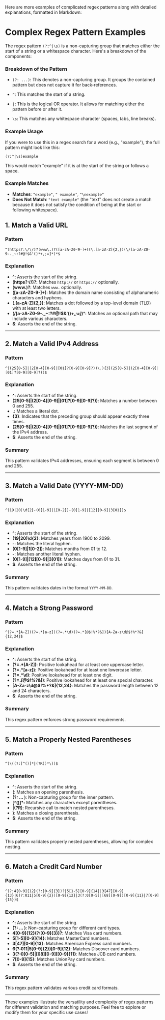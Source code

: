 Here are more examples of complicated regex patterns along with detailed explanations, formatted in Markdown:

# Complex Regex Pattern Examples
The regex pattern `(?:^|\s)` is a non-capturing group that matches either the start of a string or a whitespace character. Here's a breakdown of the components:

### Breakdown of the Pattern

- `(?: ...)`: This denotes a non-capturing group. It groups the contained pattern but does not capture it for back-references.
  
- `^`: This matches the start of a string.

- `|`: This is the logical OR operator. It allows for matching either the pattern before or after it.

- `\s`: This matches any whitespace character (spaces, tabs, line breaks).


### Example Usage
If you were to use this in a regex search for a word (e.g., "example"), the full pattern might look like this:
```regex
(?:^|\s)example
```
This would match "example" if it is at the start of the string or follows a space.

### Example Matches
- **Matches**: `"example"`, `" example"`, `"\nexample"`
- **Does Not Match**: `"text example"` (the "text" does not create a match because it does not satisfy the condition of being at the start or following whitespace).


## 1. Match a Valid URL
### Pattern
```regex
^(https?:\/\/)?(www\.)?([a-zA-Z0-9-]+)(\.[a-zA-Z]{2,})(\/[a-zA-Z0-9-._~:?#@!$&'()*+,;=]*)*$
```
### Explanation
- **^**: Asserts the start of the string.
- **(https?:\/\/)?**: Matches `http://` or `https://` optionally.
- **(www\.)?**: Matches `www.` optionally.
- **([a-zA-Z0-9-]+)**: Matches the domain name consisting of alphanumeric characters and hyphens.
- **(\.[a-zA-Z]{2,})**: Matches a dot followed by a top-level domain (TLD) with at least two letters.
- **(\/[a-zA-Z0-9-._~:?#@!$&'()*+,;=]*)***: Matches an optional path that may include various characters.
- **$**: Asserts the end of the string.

---

## 2. Match a Valid IPv4 Address
### Pattern
```regex
^((25[0-5]|(2[0-4][0-9]|[01]?[0-9][0-9]?))\.){3}(25[0-5]|(2[0-4][0-9]|[01]?[0-9][0-9]?))$
```
### Explanation
- **^**: Asserts the start of the string.
- **(25[0-5]|(2[0-4][0-9]|[01]?[0-9][0-9]?))**: Matches a number between 0 and 255.
- **\.:** Matches a literal dot.
- **{3}**: Indicates that the preceding group should appear exactly three times.
- **(25[0-5]|(2[0-4][0-9]|[01]?[0-9][0-9]?))**: Matches the last segment of the IPv4 address.
- **$**: Asserts the end of the string.

### Summary
This pattern validates IPv4 addresses, ensuring each segment is between 0 and 255.

---

## 3. Match a Valid Date (YYYY-MM-DD)
### Pattern
```regex
^(19|20)\d{2}-(0[1-9]|1[0-2])-(0[1-9]|[12][0-9]|3[01])$
```
### Explanation
- **^**: Asserts the start of the string.
- **(19|20)\d{2}**: Matches years from 1900 to 2099.
- **-**: Matches the literal hyphen.
- **(0[1-9]|1[0-2])**: Matches months from 01 to 12.
- **-**: Matches another literal hyphen.
- **(0[1-9]|[12][0-9]|3[01])**: Matches days from 01 to 31.
- **$**: Asserts the end of the string.

### Summary
This pattern validates dates in the format `YYYY-MM-DD`.

---

## 4. Match a Strong Password
### Pattern
```regex
^(?=.*[A-Z])(?=.*[a-z])(?=.*\d)(?=.*[@$!%*?&])[A-Za-z\d@$!%*?&]{12,24}$
```
### Explanation
- **^**: Asserts the start of the string.
- **(?=.*[A-Z])**: Positive lookahead for at least one uppercase letter.
- **(?=.*[a-z])**: Positive lookahead for at least one lowercase letter.
- **(?=.*\d)**: Positive lookahead for at least one digit.
- **(?=.*[@$!%*?&])**: Positive lookahead for at least one special character.
- **[A-Za-z\d@$!%*?&]{12,24}**: Matches the password length between 12 and 24 characters.
- **$**: Asserts the end of the string.

### Summary
This regex pattern enforces strong password requirements.

---

## 5. Match a Properly Nested Parentheses
### Pattern
```regex
^(\((?:[^()]*|(?R))*\))$
```
### Explanation
- **^**: Asserts the start of the string.
- **\(**: Matches an opening parenthesis.
- **(?: ... )**: Non-capturing group for the inner pattern.
- **[^()]*:** Matches any characters except parentheses.
- **|(?R)**: Recursive call to match nested parentheses.
- **\)**: Matches a closing parenthesis.
- **$**: Asserts the end of the string.

### Summary
This pattern validates properly nested parentheses, allowing for complex nesting.

---

## 6. Match a Credit Card Number
### Pattern
```regex
^(?:4[0-9]{12}(?:[0-9]{3})?|5[1-5][0-9]{14}|3[47][0-9]{13}|6(?:011|5[0-9]{2})[0-9]{12}|3(?:0[0-5]|[68][0-9])[0-9]{11}|7[0-9]{15})$
```
### Explanation
- **^**: Asserts the start of the string.
- **(?: ... )**: Non-capturing group for different card types.
- **4[0-9]{12}(?:[0-9]{3})?**: Matches Visa card numbers.
- **5[1-5][0-9]{14}**: Matches MasterCard numbers.
- **3[47][0-9]{13}**: Matches American Express card numbers.
- **6(?:011|5[0-9]{2})[0-9]{12}**: Matches Discover card numbers.
- **3(?:0[0-5]|[68][0-9])[0-9]{11}**: Matches JCB card numbers.
- **7[0-9]{15}**: Matches UnionPay card numbers.
- **$**: Asserts the end of the string.

### Summary
This regex pattern validates various credit card formats.

---

These examples illustrate the versatility and complexity of regex patterns for different validation and matching purposes. Feel free to explore or modify them for your specific use cases!
